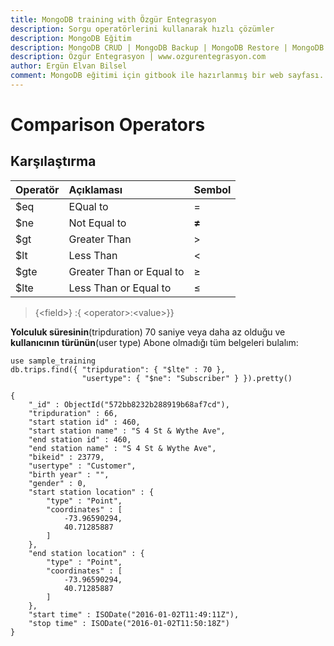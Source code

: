 ```yaml
---
title: MongoDB training with Özgür Entegrasyon
description: Sorgu operatörlerini kullanarak hızlı çözümler
description: MongoDB Eğitim
description: MongoDB CRUD | MongoDB Backup | MongoDB Restore | MongoDB Replica Set
description: Özgür Entegrasyon | www.ozgurentegrasyon.com
author: Ergün Elvan Bilsel
comment: MongoDB eğitimi için gitbook ile hazırlanmış bir web sayfası. A gitbook web page for MongoDB Training.
---
```


# Comparison Operators

## Karşılaştırma

| Operatör | Açıklaması | Sembol |
| :--- | :--- | :--- |
| $eq | EQual to | = |
| $ne | Not Equal to | **≠** |
| $gt | Greater Than | &gt; |
| $lt | Less Than | &lt; |
| $gte | Greater Than or Equal to | ≥ |
| $lte | Less Than or Equal to | ≤ |

> {&lt;field&gt;} :{ &lt;operator&gt;:&lt;value&gt;}}

**Yolculuk süresinin**\(tripduration\) 70 saniye veya daha az olduğu ve **kullanıcının türünün**\(user type\) Abone olmadığı tüm belgeleri bulalım:

```text
use sample_training
db.trips.find({ "tripduration": { "$lte" : 70 },
                "usertype": { "$ne": "Subscriber" } }).pretty()
```

```text
{
	"_id" : ObjectId("572bb8232b288919b68af7cd"),
	"tripduration" : 66,
	"start station id" : 460,
	"start station name" : "S 4 St & Wythe Ave",
	"end station id" : 460,
	"end station name" : "S 4 St & Wythe Ave",
	"bikeid" : 23779,
	"usertype" : "Customer",
	"birth year" : "",
	"gender" : 0,
	"start station location" : {
		"type" : "Point",
		"coordinates" : [
			-73.96590294,
			40.71285887
		]
	},
	"end station location" : {
		"type" : "Point",
		"coordinates" : [
			-73.96590294,
			40.71285887
		]
	},
	"start time" : ISODate("2016-01-02T11:49:11Z"),
	"stop time" : ISODate("2016-01-02T11:50:18Z")
}
```



